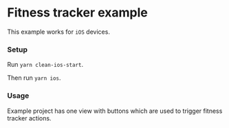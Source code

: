 # Fitness tracker example

This example works for `iOS` devices.

### Setup

Run `yarn clean-ios-start`.

Then run `yarn ios`.

### Usage

Example project has one view with buttons which are used to trigger fitness tracker actions. 

